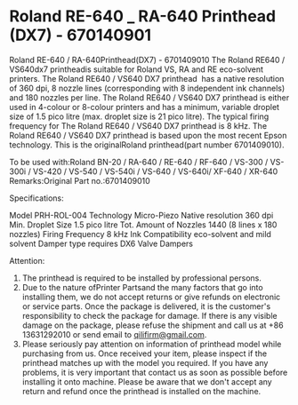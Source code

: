# Roland RE-640 _ RA-640 Printhead (DX7) - 670140901

Roland RE-640 / RA-640Printhead(DX7) - 6701409010
The Roland RE640 / VS640dx7 printheadis suitable for Roland VS, RA and RE eco-solvent printers. The Roland RE640 / VS640 DX7 printhead  has a native resolution of 360 dpi, 8 nozzle lines (corresponding with 8 independent ink channels) and 180 nozzles per line.
The Roland RE640 / VS640 DX7 printhead is either used in 4-colour or 8-colour printers and has a minimum, variable droplet size of 1.5 pico litre (max. droplet size is 21 pico litre). The typical firing frequency for The Roland RE640 / VS640 DX7 printhead is 8 kHz. The Roland RE640 / VS640 DX7 printhead is based upon the most recent Epson technology. This is the originalRoland printhead(part number 6701409010).

To be used with:Roland BN-20 / RA-640 / RE-640 / RF-640 / VS-300 / VS-300i / VS-420 / VS-540 / VS-540i / VS-640 / VS-640i/ XF-640 / XR-640
Remarks:Original
Part no.:6701409010

Specifications:

Model	PRH-ROL-004
Technology	Micro-Piezo
Native resolution	360 dpi
Min. Droplet Size	1.5 pico litre
Tot. Amount of Nozzles	1440 (8 lines x 180 nozzles)
Firing Frequency	8 kHz
Ink Compatibility	eco-solvent and mild solvent
Damper type	requires DX6 Valve Dampers



Attention:
1. The printhead is required to be installed by professional persons.
2. Due to the nature ofPrinter Partsand the many factors that go into installing them, we do not accept returns or give refunds on electronic or service parts. Once the package is delivered, it is the customer's responsibility to check the package for damage. If there is any visible damage on the package, please refuse the shipment and call us at +86 13631292010 or send email to qilifirm@gmail.com.
3. Please seriously pay attention on information of printhead model while purchasing from us. Once received your item, please inspect if the printhead matches up with the model you required. If you have any problems, it is very important that contact us as soon as possible before installing it onto machine. Please be aware that we don't accept any return and refund once the printhead is installed on the machine.

